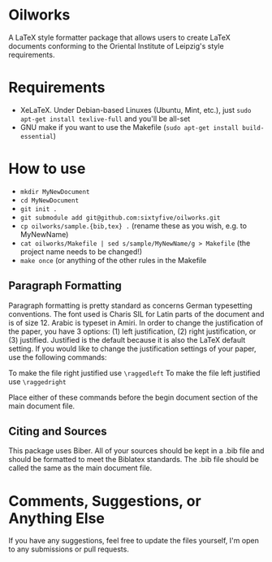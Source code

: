 Oilworks
========

A LaTeX style formatter package that allows users to create LaTeX documents conforming to the Oriental Institute of Leipzig's style requirements.

# Requirements #

- XeLaTeX. Under Debian-based Linuxes (Ubuntu, Mint, etc.), just `sudo apt-get install texlive-full` and you'll be all-set
- GNU make if you want to use the Makefile (`sudo apt-get install build-essential`)

# How to use #

- `mkdir MyNewDocument`
- `cd MyNewDocument`
- `git init .`
- `git submodule add git@github.com:sixtyfive/oilworks.git`
- `cp oilworks/sample.{bib,tex} .` (rename these as you wish, e.g. to MyNewName)
- `cat oilworks/Makefile | sed s/sample/MyNewName/g > Makefile` (the project name needs to be changed!)
- `make once` (or anything of the other rules in the Makefile

## Paragraph Formatting ##

Paragraph formatting is pretty standard as concerns German typesetting conventions. The font used is Charis SIL for Latin parts of the document and is of size 12. Arabic is typeset in Amiri. In order to change the justification of the paper, you have 3 options: (1) left justification, (2) right justification, or (3) justified. Justified is the default because it is also the LaTeX default setting. If you would like to change the justification settings of your paper, use the following commands:

To make the file right justified use `\raggedleft`
To make the file left justified use `\raggedright`

Place either of these commands before the begin document section of the main document file.

## Citing and Sources ##

This package uses Biber. All of your sources should be kept in a .bib file and should be formatted to meet the Biblatex standards. The .bib file should be called the same as the main document file.

# Comments, Suggestions, or Anything Else #

If you have any suggestions, feel free to update the files yourself, I'm open to any submissions or pull requests.
